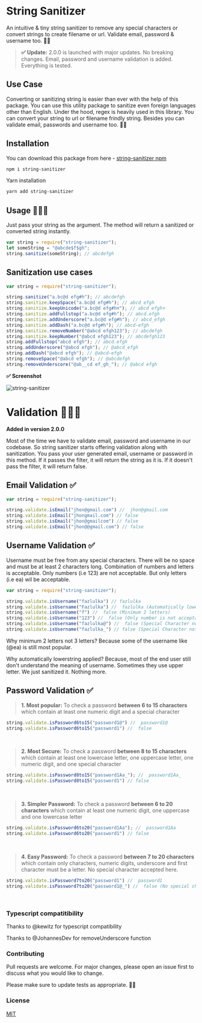 # String Sanitizer 

An intuitive & tiny string sanitizer to remove any special characters or convert strings to create filename or url. Validate email, password & username too. 🎉🎉


> **✅ Update:** 2.0.0 is launched with major updates. No breaking changes. Email, password and username validation is added. Everything is tested.

## Use Case

Converting or sanitizing string is easier than ever with the help of this package. You can use this utility package to sanitize even foreign languages other than English. Under the hood, regex is heavily used in this library. You can convert your string to url or filename frindly string. Besides you can validate email, passwords and username too.
🎉🎉

## Installation

You can download this package from here - [string-sanitizer npm](https://www.npmjs.com/package/string-sanitizer)

```bash
npm i string-sanitizer
```

Yarn installation

```bash
yarn add string-sanitizer
```

## Usage 👀👀👀

Just pass your string as the argument. The method will return a sanitized or converted string instantly.

```js
var string = require("string-sanitizer");
let someString = "@abcde$f$gh";
string.sanitize(someString); // abcdefgh
```

## Sanitization use cases

```js
var string = require("string-sanitizer");

string.sanitize("a.bc@d efg#h"); // abcdefgh
string.sanitize.keepSpace("a.bc@d efg#h"); // abcd efgh
string.sanitize.keepUnicode("a.bc@d efg#hক"); // abcd efghক
string.sanitize.addFullstop("a.bc@d efg#h"); // abcd.efgh
string.sanitize.addUnderscore("a.bc@d efg#h"); // abcd_efgh
string.sanitize.addDash("a.bc@d efg#h"); // abcd-efgh
string.sanitize.removeNumber("@abcd efgh123"); // abcdefgh
string.sanitize.keepNumber("@abcd efgh123"); // abcdefgh123
string.addFullstop("abcd efgh"); // abcd.efgh
string.addUnderscore("@abcd efgh"); // @abcd_efgh
string.addDash("@abcd efgh"); // @abcd-efgh
string.removeSpace("@abcd efgh"); // @abcdefgh
string.removeUnderscore("@ab__cd ef_gh_"); // @abcd efgh
```

**✅ Screenshot**

![string-sanitizer](https://i.ibb.co/y44bXBb/Screenshot-275.png)

# Validation 👀👀👀
**Added in version 2.0.0**

Most of the time we have to validate email, password and username in our codebase. So string sanitizer starts offering validation along with sanitization. You pass your user generated email, username or password in this method. If it passes the filter, it will return the string as it is. If it doesn't pass the filter, it will return false.


## Email Validation ✅

```js
var string = require("string-sanitizer");

string.validate.isEmail("jhon@gmail.com") //  jhon@gmail.com
string.validate.isEmail("jhongmail.com") // false
string.validate.isEmail("jhon@gmailcom") // false
string.validate.isEmail("jhon@@gmail.com") // false
```

## Username Validation ✅

Username must be free from any special characters. There will be no space and must be at least 2 characters long. Combination of numbers and letters is acceptable. Only numbers (i.e 123) are not acceptable. But only letters (i.e ea) wil be acceptable. 

```js
var string = require("string-sanitizer");

string.validate.isUsername("fazlulka") // fazlulka
string.validate.isUsername("Fazlulka") //  fazlulka (Automatically lowerstring method applied.)
string.validate.isUsername("f") //  false (Minimum 2 letters)
string.validate.isUsername("123") //  false (Only number is not acceptable)
string.validate.isUsername("fazlulka@") //  false (Special Character not accpeted)
string.validate.isUsername("fazlulka_") // false (Special Character not accepted)
```

Why minimum 2 letters not 3 letters?
Because some of the username like (@ea) is still most popular.

Why automatically lowerstring applied?
Because, most of the end user still don't understand the meaning of username. Sometimes they use upper letter. We just sanitized it. Nothing more.

## Password Validation ✅

> **1. Most popular:** To check a password **between 6 to 15 characters** which contain at least one numeric digit and a special character


```js
string.validate.isPassword6to15("password1@") //  password1@
string.validate.isPassword6to15("password1") //  false
```
<br/>

> **2. Most Secure:** To check a password **between 8 to 15 characters** which contain at least one lowercase letter, one uppercase letter, one numeric digit, and one special character

```js
string.validate.isPassword8to15("password1Aa_"); //  password1Aa_
string.validate.isPassword8to15("password1") // false
```
<br/>


> **3. Simpler Password:** To check a password **between 6 to 20 characters** which contain at least one numeric digit, one uppercase and one lowercase letter


```js
string.validate.isPassword6to20("password1Aa"); //  password1Aa
string.validate.isPassword6to20("password1") // false
```
<br/>

> **4. Easy Password:** To check a password **between 7 to 20 characters** which contain only characters, numeric digits, underscore and first character must be a letter. No special character accepted here.
> 


```js
string.validate.isPassword7to20("password1") //  password1
string.validate.isPassword7to20("password1@_") //  false (No special character allowed)
```
<br/>

### Typescript compatitibility

Thanks to @kewitz for typescript compatibility

Thanks to @JohannesDev for removeUnderscore function


### Contributing

Pull requests are welcome. For major changes, please open an issue first to discuss what you would like to change.

Please make sure to update tests as appropriate. 🏃‍🏃‍

### License

[MIT](https://github.com/fazlulkarimweb/string-sanitizer/blob/master/license)
